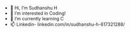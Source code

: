 - 👋 Hi, I’m Sudhanshu H
- 👀 I’m interested in Coding!
- 🌱 I’m currently learning C
- 📫 Linkedin- linkedin.com/in/sudhanshu-h-617321288/


<!---
SudhanshuH005/SudhanshuH005 is a ✨ special ✨ repository because its `README.md` (this file) appears on your GitHub profile.
You can click the Preview link to take a look at your changes.
--->
